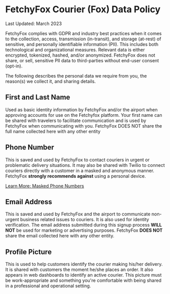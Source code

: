 # FetchyFox Courier (Fox) Data Policy

Last Updated: March 2023

FetchyFox complies with GDPR and industry best practices when it comes to the collection, access, transmission (in-transit), and storage (at-rest) of sensitive, and personally identifiable information (PII). This includes both technological and organizational measures. Relevant data is either encrypted, tokenized, hashed, and/or anonymized. FetchyFox does not share, or sell, sensitive PII data to third-parties without end-user consent (opt-in).

The following describes the personal data we require from you, the reason(s) we collect it, and sharing details.

## First and Last Name

Used as basic identity information by FetchyFox and/or the airport when approving accounts for use on the Fetchyfox platform. Your first name can be shared with travelers to facilitate communication and is used by FetchyFox when communicating with you. FetchyFox DOES NOT share the full name collected here with any other entity

## Phone Number

This is saved and used by FetchyFox to contact couriers in urgent or problematic delivery situations. It may also be shared with Twilio to connect couriers directly with a customer in a masked and anonymous manner. FetchyFox **strongly recommends against** using a personal device.

[Learn More: Masked Phone Numbers](https://www.twilio.com/docs/glossary/what-are-masked-phone-numbers)

## Email Address

This is saved and used by FetchyFox and the airport to communicate non-urgent business related issues to couriers. It is also used for identity verification. The email address submitted during this signup process **WILL NOT** be used for marketing or advertising purposes. FetchyFox **DOES NOT** share the email collected here with any other entity.

## Profile Picture

This is used to help customers identify the courier making his/her delivery. It is shared with customers the moment he/she places an order. It also appears in web dashboards to identify an active courier. This picture must be work-appropriate and something you're comfortable with being shared in a professional and operational setting.